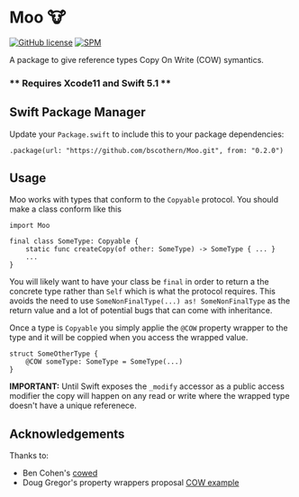# Moo 🐮

[![GitHub license](https://img.shields.io/badge/license-MIT-lightgrey.svg)](https://github.com/bscothern/Moo/blob/master/LICENSE.txt) [![SPM](https://img.shields.io/badge/spm-compatible-brightgreen.svg?style=flat)](https://swift.org/package-manager)

A package to give reference types Copy On Write (COW) symantics.

### ** Requires Xcode11 and Swift 5.1 **

## Swift Package Manager
Update your `Package.swift` to include this to your package dependencies:
```
.package(url: "https://github.com/bscothern/Moo.git", from: "0.2.0")
```

## Usage
Moo works with types that conform to the `Copyable` protocol. You should make a class conform like this

```
import Moo

final class SomeType: Copyable {
    static func createCopy(of other: SomeType) -> SomeType { ... }
    ...
}
```
You will likely want to have your class be `final` in order to return a the concrete type rather than `Self` which is what the protocol requires. This avoids the need to use `SomeNonFinalType(...) as! SomeNonFinalType` as the return value and a lot of potential bugs that can come with inheritance.

Once a type is `Copyable` you simply applie the `@COW` property wrapper to the type and it will be coppied when you access the wrapped value.

```
struct SomeOtherType {
    @COW someType: SomeType = SomeType(...)
}
```

**IMPORTANT:** Until Swift exposes the `_modify` accessor as a public access modifier the copy will happen on any read or write where the wrapped type doesn't have a unique referenece.

## Acknowledgements
Thanks to:

* Ben Cohen's [cowed](https://gist.github.com/airspeedswift/71ccddc27354be908dd92a52a34a776f)
* Doug Gregor's property wrappers proposal [COW example](https://github.com/DougGregor/swift-evolution/blob/property-wrappers/proposals/0258-property-wrappers.md#copy-on-write)

